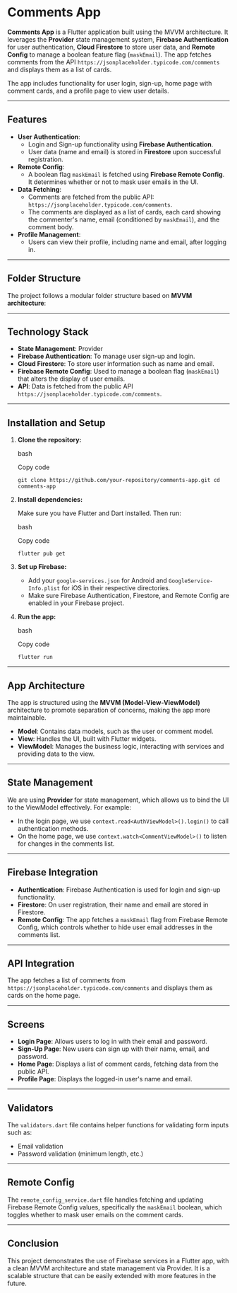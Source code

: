 


Comments App
============



**Comments App** is a Flutter application built using the MVVM architecture. It leverages the **Provider** state management system, **Firebase Authentication** for user authentication, **Cloud Firestore** to store user data, and **Remote Config** to manage a boolean feature flag (`maskEmail`). The app fetches comments from the API `https://jsonplaceholder.typicode.com/comments` and displays them as a list of cards.

The app includes functionality for user login, sign-up, home page with comment cards, and a profile page to view user details.

* * * * *

Features
--------

-   **User Authentication**:
    -   Login and Sign-up functionality using **Firebase Authentication**.
    -   User data (name and email) is stored in **Firestore** upon successful registration.
-   **Remote Config**:
    -   A boolean flag `maskEmail` is fetched using **Firebase Remote Config**. It determines whether or not to mask user emails in the UI.
-   **Data Fetching**:
    -   Comments are fetched from the public API: `https://jsonplaceholder.typicode.com/comments`.
    -   The comments are displayed as a list of cards, each card showing the commenter's name, email (conditioned by `maskEmail`), and the comment body.
-   **Profile Management**:
    -   Users can view their profile, including name and email, after logging in.

* * * * *

Folder Structure
----------------

The project follows a modular folder structure based on **MVVM architecture**:


* * * * *

Technology Stack
----------------

-   **State Management**: Provider
-   **Firebase Authentication**: To manage user sign-up and login.
-   **Cloud Firestore**: To store user information such as name and email.
-   **Firebase Remote Config**: Used to manage a boolean flag (`maskEmail`) that alters the display of user emails.
-   **API**: Data is fetched from the public API `https://jsonplaceholder.typicode.com/comments`.

* * * * *

Installation and Setup
----------------------

1.  **Clone the repository:**

    bash

    Copy code

    `git clone https://github.com/your-repository/comments-app.git
    cd comments-app`

2.  **Install dependencies:**

    Make sure you have Flutter and Dart installed. Then run:

    bash

    Copy code

    `flutter pub get`

3.  **Set up Firebase:**

    -   Add your `google-services.json` for Android and `GoogleService-Info.plist` for iOS in their respective directories.
    -   Make sure Firebase Authentication, Firestore, and Remote Config are enabled in your Firebase project.
4.  **Run the app:**

    bash

    Copy code

    `flutter run`

* * * * *

App Architecture
----------------

The app is structured using the **MVVM (Model-View-ViewModel)** architecture to promote separation of concerns, making the app more maintainable.

-   **Model**: Contains data models, such as the user or comment model.
-   **View**: Handles the UI, built with Flutter widgets.
-   **ViewModel**: Manages the business logic, interacting with services and providing data to the view.

* * * * *

State Management
----------------

We are using **Provider** for state management, which allows us to bind the UI to the ViewModel effectively. For example:

-   In the login page, we use `context.read<AuthViewModel>().login()` to call authentication methods.
-   On the home page, we use `context.watch<CommentViewModel>()` to listen for changes in the comments list.

* * * * *

Firebase Integration
--------------------

-   **Authentication**: Firebase Authentication is used for login and sign-up functionality.
-   **Firestore**: On user registration, their name and email are stored in Firestore.
-   **Remote Config**: The app fetches a `maskEmail` flag from Firebase Remote Config, which controls whether to hide user email addresses in the comments list.

* * * * *

API Integration
---------------

The app fetches a list of comments from `https://jsonplaceholder.typicode.com/comments` and displays them as cards on the home page.

* * * * *

Screens
-------

-   **Login Page**: Allows users to log in with their email and password.
-   **Sign-Up Page**: New users can sign up with their name, email, and password.
-   **Home Page**: Displays a list of comment cards, fetching data from the public API.
-   **Profile Page**: Displays the logged-in user's name and email.

* * * * *

Validators
----------

The `validators.dart` file contains helper functions for validating form inputs such as:

-   Email validation
-   Password validation (minimum length, etc.)

* * * * *

Remote Config
-------------

The `remote_config_service.dart` file handles fetching and updating Firebase Remote Config values, specifically the `maskEmail` boolean, which toggles whether to mask user emails on the comment cards.

* * * * *


Conclusion
----------

This project demonstrates the use of Firebase services in a Flutter app, with a clean MVVM architecture and state management via Provider. It is a scalable structure that can be easily extended with more features in the future.